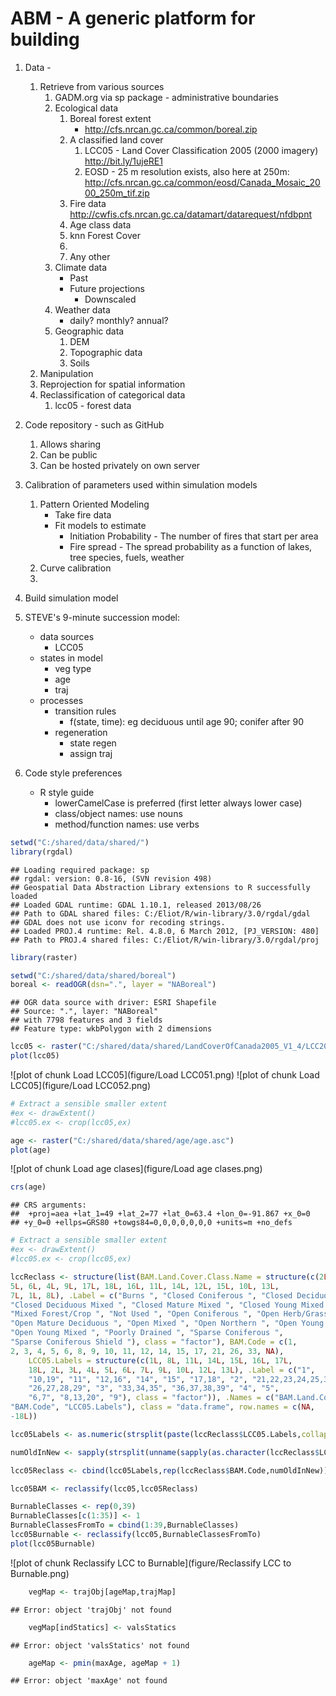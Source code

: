 ABM - A generic platform for building 
========================================================

1. Data - 
    1. Retrieve from various sources
        1. GADM.org via sp package - administrative boundaries
        1. Ecological data 
            1. Boreal forest extent
               - http://cfs.nrcan.gc.ca/common/boreal.zip
            1. A classified land cover 
                1. LCC05 - Land Cover Classification 2005 (2000 imagery)
                    http://bit.ly/1ujeRE1
                1. EOSD - 25 m resolution exists, also here at 250m: http://cfs.nrcan.gc.ca/common/eosd/Canada_Mosaic_2000_250m_tif.zip  
            1. Fire data
               http://cwfis.cfs.nrcan.gc.ca/datamart/datarequest/nfdbpnt
            1. Age class data
            1. knn Forest Cover
            1. 
            1. Any other
        1. Climate data
            - Past
            - Future projections
                - Downscaled
        1. Weather data
            - daily? monthly? annual?
        1. Geographic data
            1. DEM
            1. Topographic data
            1. Soils
    1. Manipulation
    1. Reprojection for spatial information
    1. Reclassification of categorical data 
        1. lcc05 - forest data

1. Code repository - such as GitHub
    1. Allows sharing
    1. Can be public
    1. Can be hosted privately on own server

1. Calibration of parameters used within simulation models
    1. Pattern Oriented Modeling
        - Take fire data
        - Fit models to estimate
            - Initiation Probability - The number of fires that start per area
            - Fire spread - The spread probability as a function of lakes, tree species, fuels, weather
    1. Curve calibration
    1. 
    
1. Build simulation model


1. STEVE's 9-minute succession model:
    - data sources
        - LCC05
    - states in model
        - veg type
        - age
        - traj
    - processes
        - transition rules
            - f(state, time): eg deciduous until age 90; conifer after 90
        - regeneration
            - state regen
            - assign traj


1. Code style preferences
    - R style guide
        - lowerCamelCase is preferred (first letter always lower case)
        - class/object names: use nouns
        - method/function names: use verbs


```r
setwd("C:/shared/data/shared/")
library(rgdal)
```

```
## Loading required package: sp
## rgdal: version: 0.8-16, (SVN revision 498)
## Geospatial Data Abstraction Library extensions to R successfully loaded
## Loaded GDAL runtime: GDAL 1.10.1, released 2013/08/26
## Path to GDAL shared files: C:/Eliot/R/win-library/3.0/rgdal/gdal
## GDAL does not use iconv for recoding strings.
## Loaded PROJ.4 runtime: Rel. 4.8.0, 6 March 2012, [PJ_VERSION: 480]
## Path to PROJ.4 shared files: C:/Eliot/R/win-library/3.0/rgdal/proj
```

```r
library(raster)
```


```r
setwd("C:/shared/data/shared/boreal")
boreal <- readOGR(dsn=".", layer = "NABoreal")
```

```
## OGR data source with driver: ESRI Shapefile 
## Source: ".", layer: "NABoreal"
## with 7798 features and 3 fields
## Feature type: wkbPolygon with 2 dimensions
```


```r
lcc05 <- raster("C:/shared/data/shared/LandCoverOfCanada2005_V1_4/LCC2005_V1_4a.tif")
plot(lcc05)
```

![plot of chunk Load LCC05](figure/Load LCC051.png) ![plot of chunk Load LCC05](figure/Load LCC052.png) 

```r
# Extract a sensible smaller extent
#ex <- drawExtent()
#lcc05.ex <- crop(lcc05,ex)
```


```r
age <- raster("C:/shared/data/shared/age/age.asc")
plot(age)
```

![plot of chunk Load age clases](figure/Load age clases.png) 

```r
crs(age)
```

```
## CRS arguments:
##  +proj=aea +lat_1=49 +lat_2=77 +lat_0=63.4 +lon_0=-91.867 +x_0=0
## +y_0=0 +ellps=GRS80 +towgs84=0,0,0,0,0,0,0 +units=m +no_defs
```

```r
# Extract a sensible smaller extent
#ex <- drawExtent()
#lcc05.ex <- crop(lcc05,ex)
```


```r
lccReclass <- structure(list(BAM.Land.Cover.Class.Name = structure(c(2L, 3L, 
5L, 6L, 4L, 9L, 17L, 18L, 16L, 11L, 14L, 12L, 15L, 10L, 13L, 
7L, 1L, 8L), .Label = c("Burns ", "Closed Coniferous ", "Closed Deciduous ", 
"Closed Deciduous Mixed ", "Closed Mature Mixed ", "Closed Young Mixed ", 
"Mixed Forest/Crop ", "Not Used ", "Open Coniferous ", "Open Herb/Grass ", 
"Open Mature Deciduous ", "Open Mixed ", "Open Northern ", "Open Young Deciduous ", 
"Open Young Mixed ", "Poorly Drained ", "Sparse Coniferous ", 
"Sparse Coniferous Shield "), class = "factor"), BAM.Code = c(1, 
2, 3, 4, 5, 6, 8, 9, 10, 11, 12, 14, 15, 17, 21, 26, 33, NA), 
    LCC05.Labels = structure(c(1L, 8L, 11L, 14L, 15L, 16L, 17L, 
    18L, 2L, 3L, 4L, 5L, 6L, 7L, 9L, 10L, 12L, 13L), .Label = c("1", 
    "10,19", "11", "12,16", "14", "15", "17,18", "2", "21,22,23,24,25,30,31,32", 
    "26,27,28,29", "3", "33,34,35", "36,37,38,39", "4", "5", 
    "6,7", "8,13,20", "9"), class = "factor")), .Names = c("BAM.Land.Cover.Class.Name", 
"BAM.Code", "LCC05.Labels"), class = "data.frame", row.names = c(NA, 
-18L))

lcc05Labels <- as.numeric(strsplit(paste(lccReclass$LCC05.Labels,collapse = ","),",")[[1]])

numOldInNew <- sapply(strsplit(unname(sapply(as.character(lccReclass$LCC05.Labels),function(x) x)),","),length)

lcc05Reclass <- cbind(lcc05Labels,rep(lccReclass$BAM.Code,numOldInNew))

lcc05BAM <- reclassify(lcc05,lcc05Reclass)
```



```r
BurnableClasses <- rep(0,39)
BurnableClasses[c(1:35)] <- 1
BurnableClassesFromTo = cbind(1:39,BurnableClasses)
lcc05Burnable <- reclassify(lcc05,BurnableClassesFromTo)
plot(lcc05Burnable)
```

![plot of chunk Reclassify LCC to Burnable](figure/Reclassify LCC to Burnable.png) 


```r
    vegMap <- trajObj[ageMap,trajMap]
```

```
## Error: object 'trajObj' not found
```

```r
    vegMap[indStatics] <- valsStatics
```

```
## Error: object 'valsStatics' not found
```


```r
    ageMap <- pmin(maxAge, ageMap + 1)
```

```
## Error: object 'maxAge' not found
```

